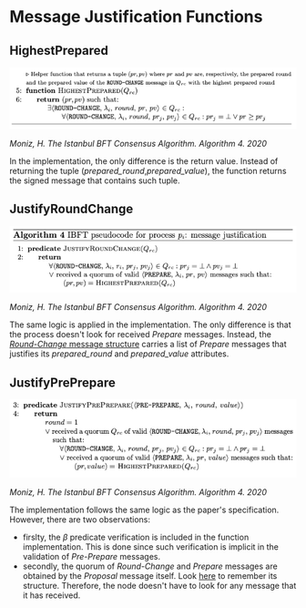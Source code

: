 # Message Justification Functions


## HighestPrepared

![IBFT_highest_prepared](images/IBFT_HighestPrepared.png)

*Moniz, H. The Istanbul BFT Consensus Algorithm. Algorithm 4. 2020*

In the implementation, the only difference is the return value. Instead of returning the tuple (*prepared_round*,*prepared_value*), the function returns the signed message that contains such tuple.

## JustifyRoundChange

![IBFT_JustifyRC](images/IBFT_JustifyRC.png)

*Moniz, H. The Istanbul BFT Consensus Algorithm. Algorithm 4. 2020*

The same logic is applied in the implementation. The only difference is that the process doesn't look for received *Prepare* messages. Instead, the [*Round-Change* message structure](ROUND_CHANGE.md#structure) carries a list of *Prepare* messages that justifies its *prepared_round* and *prepared_value* attributes.


## JustifyPrePrepare

![IBFT_JustifyPrePrepare](images/IBFT_JustifyPrePrepare.png)

*Moniz, H. The Istanbul BFT Consensus Algorithm. Algorithm 4. 2020*

The implementation follows the same logic as the paper's specification. However, there are two observations:
- firslty, the $\beta$ predicate verification is included in the function implementation. This is done since such verification is implicit in the validation of *Pre-Prepare* messages.
- secondly, the quorum of *Round-Change* and *Prepare* messages are obtained by the *Proposal* message itself. Look [here](PROPOSAL.md) to remember its structure. Therefore, the node doesn't have to look for any message that it has received.
